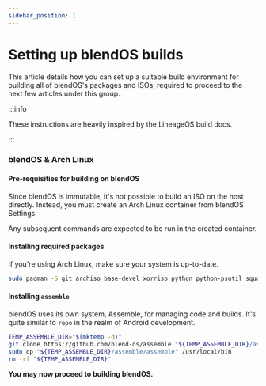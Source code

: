 ```yaml
---
sidebar_position: 1
---
```


# Setting up blendOS builds

This article details how you can set up a suitable build environment for building all of blendOS's packages and ISOs, required to proceed to the next few articles under this group.

:::info

These instructions are heavily inspired by the LineageOS build docs.

:::

### blendOS & Arch Linux

#### Pre-requisities for building on blendOS

Since blendOS is immutable, it's not possible to build an ISO on the host directly. Instead, you must create an Arch Linux container from blendOS Settings.

Any subsequent commands are expected to be run in the created container.

#### Installing required packages

If you're using Arch Linux, make sure your system is up-to-date.

```bash
sudo pacman -S git archiso base-devel xorriso python python-psutil squashfs-tools
```

#### Installing `assemble`

blendOS uses its own system, Assemble, for managing code and builds. It's quite similar to `repo` in the realm of Android development.

```bash
TEMP_ASSEMBLE_DIR="$(mktemp -d)"
git clone https://github.com/blend-os/assemble "${TEMP_ASSEMBLE_DIR}/assemble"
sudo cp "${TEMP_ASSEMBLE_DIR}/assemble/assemble" /usr/local/bin
rm -rf "${TEMP_ASSEMBLE_DIR}"
```

**You may now proceed to building blendOS.**